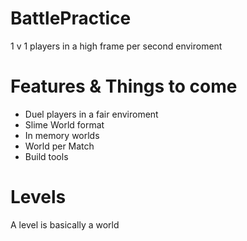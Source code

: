 # BattlePractice
1 v 1 players  in a high frame per second enviroment

# Features & Things to come
* Duel players in a fair enviroment
* Slime World format
* In memory worlds
* World per Match
* Build tools

# Levels
A level is basically a world